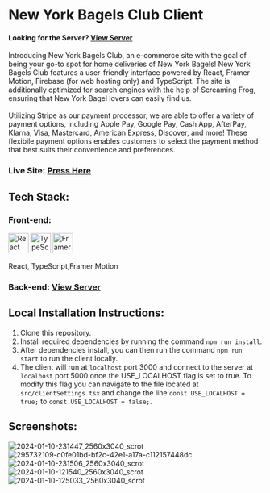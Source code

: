 # New York Bagels Club Client
<h4>Looking for the Server? <a href='https://www.github.com/AnthonyGleason/NY-Bagels-Club-Server'>View Server</a></h4>
Introducing New York Bagels Club, an e-commerce site with the goal of being your go-to spot for home deliveries of New York Bagels! New York Bagels Club features a user-friendly interface powered by React, Framer Motion, Firebase (for web hosting only) and TypeScript. The site is additionally optimized for search engines with the help of Screaming Frog, ensuring that New York Bagel lovers can easily find us.
<br />
<br />
Utilizing Stripe as our payment processor, we are able to offer a variety of payment options, including Apple Pay, Google Pay, Cash App, AfterPay, Klarna, Visa, Mastercard, American Express, Discover, and more! These flexibile payment options enables customers to select the payment method that best suits their convenience and preferences.

<h3>Live Site: <a href='https://anthonygleason.github.io/NY-Bagels-Club-Client/'>Press Here</a></h3>
<h2>Tech Stack:</h2>
<h3>Front-end:</h3>
  <span>
    <img alt="React" height=40rem width=40rem src="https://api.iconify.design/logos/react.svg?download=1" />
    <img alt="TypeScript" height=40rem width=40rem src="https://api.iconify.design/logos/typescript-icon.svg?download=1" />
    <img alt="Framer Motion" height=40rem width=40rem src="https://anthonygleason.com/static/media/framer-motion.cd0e8acf350dd639e9e8c999f8539a5e.svg" />
  </span>
  <p>React, TypeScript,Framer Motion</p>
<h3>Back-end: <a href='https://www.github.com/AnthonyGleason/NY-Bagels-Club-Server'>View Server</a></h3>
<h2>Local Installation Instructions:</h2>
<ol>
  <li>Clone this repository.</li>
  <li>Install required dependencies by running the command <code>npm run install</code>.</li>
  <li>After dependencies install, you can then run the command <code>npm run start</code> to run the client locally.</li>
  <li>The client will run at <code>localhost</code> port 3000 and connect to the server at <code>localhost</code> port 5000 once the USE_LOCALHOST flag is set to true. To modify this flag you can navigate to the file located at <code>src/clientSettings.tsx</code> and change the line <code>const USE_LOCALHOST = true;</code> to <code>const USE_LOCALHOST = false;</code>.
  </li>
</ol>
<h2>Screenshots:</h2>

![2024-01-10-231447_2560x3040_scrot](https://github.com/AnthonyGleason/NY-Bagels-Club-Client/assets/87878255/1ac9ed19-5aba-44ab-b1da-a4a7ee44c6c4)
![295732109-c0fe01bd-bf2c-42e1-a17a-c112157448dc](https://github.com/AnthonyGleason/NY-Bagels-Club-Client/assets/87878255/2679db17-d6d9-4d20-9894-00add370db11)
![2024-01-10-231506_2560x3040_scrot](https://github.com/AnthonyGleason/NY-Bagels-Club-Client/assets/87878255/562224bc-8f5f-4568-82ec-f63b67293d45)
![2024-01-10-121540_2560x3040_scrot](https://github.com/AnthonyGleason/NY-Bagels-Club-Client/assets/87878255/bc203c9f-f890-4a6e-aa02-f038df029a83)
![2024-01-10-125033_2560x3040_scrot](https://github.com/AnthonyGleason/NY-Bagels-Club-Client/assets/87878255/ae23eee4-7690-4305-a74a-1d2d7d46b326)
